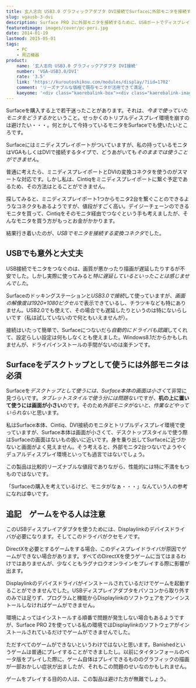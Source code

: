 ```yaml
---
title: 玄人志向 USB3.0 グラフィックアダプタ DVI接続でSurfaceに外部モニタを接続する
slug: vgausb-3-dvi
description: Surface PRO 2に外部モニタを接続するために、USBポートでディスプレイを接続できる変換コネクタを導入しました。USB経由での接続は、画質等に問題があるのではと心配になりましたが、実際に使ってみると杞憂に終わりました。
featuredimage: images/cover/pc-peri.jpg
date: 2014-01-19
lastmod: 2015-05-01
tags: 
    - PC
    - 周辺機器
product:
    name: '玄人志向 USB3.0 グラフィックアダプタ DVI接続'
    number: 'VGA-USB3.0/DVI'
    rate: '3.5'
    link: 'https://kuroutoshikou.com/modules/display/?iid=1702'
    comment: 'リーズナブルな価格で既存モニタが活用できて満足。'
    kaeyome: '<div class="kaerebalink-box"><div class="kaerebalink-image"><a href="https://www.amazon.co.jp/exec/obidos/ASIN/B0099DGO0E/illusionspace-22/ref=nosim/" rel="nofollow" target="_blank"><img src="https://ecx.images-amazon.com/images/I/31TFAJaA02L._SL160_.jpg" style="border: none;" /></a></div><div class="kaerebalink-info"><div class="kaerebalink-name"><a href="https://www.amazon.co.jp/exec/obidos/ASIN/B0099DGO0E/illusionspace-22/ref=nosim/" rel="nofollow" target="_blank">玄人志向 USB3.0 グラフィックアダプタ DVI接続 バスパワー駆動 VGA-USB3.0/DVI</a><div class="kaerebalink-powered-date">posted with <a href="https://kaereba.com" rel="nofollow" target="_blank">カエレバ</a></div></div><div class="kaerebalink-detail"> 玄人志向     </div><div class="kaerebalink-link1"><div class="shoplinkamazon"><a href="https://www.amazon.co.jp/gp/search?keywords=USB3.0%20VGA-USB3.0%2FDVI&__mk_ja_JP=%83J%83%5E%83J%83i&tag=illusionspace-22" rel="nofollow" target="_blank" title="アマゾン" >Amazonで購入</a></div><div class="shoplinkrakuten"><a href="https://hb.afl.rakuten.co.jp/hgc/0e95387f.f2aef20d.0e953880.25e412bd/?pc=http%3A%2F%2Fsearch.rakuten.co.jp%2Fsearch%2Fmall%2FUSB3.0%2520VGA-USB3.0%252FDVI%2F-%2Ff.1-p.1-s.1-sf.0-st.A-v.2%3Fx%3D0%26scid%3Daf_ich_link_urltxt%26m%3Dhttp%3A%2F%2Fm.rakuten.co.jp%2F" rel="nofollow" target="_blank" title="楽天市場" >楽天市場で購入</a></div></div></div><div class="booklink-footer" style="clear: left"></div></div>'
---
```


Surfaceを購入する上で若干迷ったことがあります。それは、<em>今まで使っていたモニタをどうするか</em>ということ。せっかくのトリプルディスプレイ環境を崩すのは避けたい・・・。何とかして今持っているモニタをSurfaceでも使いたいところです。

Surfaceにはミニディスプレイポートがついていますが、私の持っているモニタはVGAもしくはDVIで接続するタイプで、どうあがいても<em>そのままでは使うことができません</em>。

普通に考えたら、ミニディスプレイポートとDVIの変換コネクタを使うのがスマートな対応です。しかし私は、Cintiqをミニディスプレイポートに繋ぐ予定であるため、その方法はとることができません。

探してみると、ミニディスプレイポート1つからモニタ2台を繋ぐことのできるようなコネクタもあるようですが、値段がすごく高い。デイジーチェーンのできるモニタを買って、Cintiqをそのモニタ経由でつなぐという手も考えましたが、そんなモニタを買う方がもっとお金がかかります。

結果行き着いたのが、<em>USBでモニタを接続する変換コネクタ</em>でした。


## USBでも意外と大丈夫


USB接続でモニタをつなぐのは、画質が悪かったり描画が遅延したりするが不安でした。しかし実際に使ってみると<em>特に遅延しているといったことは感じませんでした</em>。

Surfaceのドッキングステーションと<em>USB3.0で接続</em>して使っていますが、<em>画面の解像度は1920&#215;1080ピクセル</em>で表示できているし、チラツキなども特にありません。USB2.0でも使えて、その場合でも遅延したりというのは特にないらしいです（私は試していないので何ともいえませんが）。

接続はいたって簡単で、Surfaceにつないだら<em>自動的にドライバも認識</em>してくれて、設定らしい設定は何もしなくとも使えました。Windows8.1だからかもしれませんが、ドライバインストールの手間がないのは楽チンです。


## Surfaceをデスクトップとして使うには外部モニタは必須


Surfaceを<em>デスクトップとして使うには、Surface本体の画面は小さく</em>て非常に見づらいです。<em>タブレットスタイルで使う分には問題ない</em>ですが、<strong>机の上に置いて使うには画面が小さい</strong>のです。そのため<em>外部モニタがないと、作業などやっていられない</em>と思います。

私はSurface本体、Cintiq、DVI接続のモニタとトリプルディスプレイ環境で使っていますが、Surface本体は画面が小さくて、デスクトップスタイルで使う際はSurfaceの画面はないもの扱いに近いです。身を乗り出してSurfaceに近づかないと画面がよく見えません。そう考えると、外部モニタ2台つないでようやくデュアルディスプレイ環境といっても過言ではないでしょう。

この製品は比較的リーズナブルな値段でありながら、性能的には特に不満をもつものではないです。

「Surfaceの購入を考えているけど、モニタがなぁ・・・」なんていう人の参考になれば幸いです。


## 追記　ゲームをやる人は注意


このUSBディスプレイアダプタを使うためには、Displaylinkのデバイスドライバが必要になります。そしてこのドライバがクセモノです。

DirectXを必要とするゲームをする場合、このディスプレイドライバが原因でゲームができない場合があります。すべてのDirectXを使うゲームに当てはまるわけではありませんが、少なくともラグナロクオンラインをプレイする際に影響が出ます。

Displaylinkのデバイスドライバがインストールされているだけでゲームを起動することができませんでした。USBディスプレイアダプタをパソコンから取り外すのみでは足りず、プログラムと機能からDisplaylinkのソフトウェアをアンインストールしなければゲームができません。

環境によってはインストールする順番で問題が発生しない場合もあるようですが、Surface PRO 2を使っている私の環境ではDisplaylinkのソフトウェアがインストールされているだけでゲームができませんでした。

ただすべてのゲームができないというわけではないと思います。Banishedというゲームは普通にプレイすることができましたし。以前にタイタンフォールのベータ版をプレイした際に、ゲーム自体はプレイできるもののグラフィックの描画が一部おかしい症状が出ましたが、それもこの問題のせいなのかもしれません。

ゲームをプレイする目的の人は、この製品は避けた方が無難でしょう。
